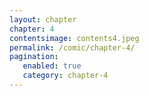 ```yaml
---
layout: chapter
chapter: 4
contentsimage: contents4.jpeg
permalink: /comic/chapter-4/
pagination:
   enabled: true
   category: chapter-4
---
```

